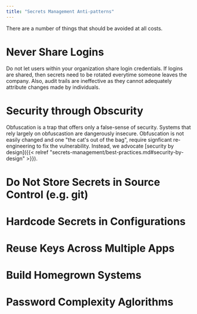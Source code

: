 ```yaml
---
title: "Secrets Management Anti-patterns"
---
```


There are a number of things that should be avoided at all costs.

# Never Share Logins

Do not let users within your organization share login credentials. If logins are shared, then secrets need to be rotated everytime someone leaves the company. Also, audit trails are ineffective as they cannot adequately attribute changes made by individuals.

# Security through Obscurity

Obfuscation is a trap that offers only a false-sense of security. Systems that rely largely on obfuscastion are dangerously insecure. Obfuscation is not easily changed and one "the cat's out of the bag", require signficant re-engineering to fix the vulnerability. Instead, we advocate [security by design]({{< relref "secrets-management/best-practices.md#security-by-design" >}}).

# Do Not Store Secrets in Source Control (e.g. git)

# Hardcode Secrets in Configurations

# Reuse Keys Across Multiple Apps

# Build Homegrown Systems

# Password Complexity Aglorithms
